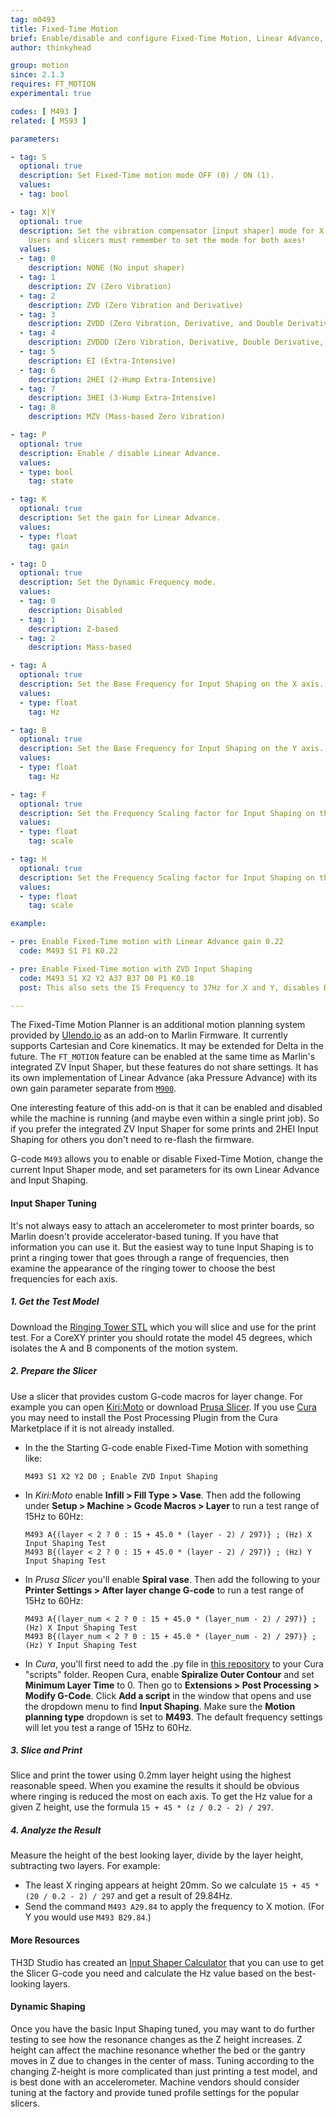 ```yaml
---
tag: m0493
title: Fixed-Time Motion
brief: Enable/disable and configure Fixed-Time Motion, Linear Advance, and Input Shaping
author: thinkyhead

group: motion
since: 2.1.3
requires: FT_MOTION
experimental: true

codes: [ M493 ]
related: [ M593 ]

parameters:

- tag: S
  optional: true
  description: Set Fixed-Time motion mode OFF (0) / ON (1).
  values:
  - tag: bool

- tag: X|Y
  optional: true
  description: Set the vibration compensator [input shaper] mode for X / Y axis. Note.
    Users and slicers must remember to set the mode for both axes!
  values:
  - tag: 0
    description: NONE (No input shaper)
  - tag: 1
    description: ZV (Zero Vibration)
  - tag: 2
    description: ZVD (Zero Vibration and Derivative)
  - tag: 3
    description: ZVDD (Zero Vibration, Derivative, and Double Derivative)
  - tag: 4
    description: ZVDDD (Zero Vibration, Derivative, Double Derivative, and Triple Derivative)
  - tag: 5
    description: EI (Extra-Intensive)
  - tag: 6
    description: 2HEI (2-Hump Extra-Intensive)
  - tag: 7
    description: 3HEI (3-Hump Extra-Intensive)
  - tag: 8
    description: MZV (Mass-based Zero Vibration)

- tag: P
  optional: true
  description: Enable / disable Linear Advance.
  values:
  - type: bool
    tag: state

- tag: K
  optional: true
  description: Set the gain for Linear Advance.
  values:
  - type: float
    tag: gain

- tag: D
  optional: true
  description: Set the Dynamic Frequency mode.
  values:
  - tag: 0
    description: Disabled
  - tag: 1
    description: Z-based
  - tag: 2
    description: Mass-based

- tag: A
  optional: true
  description: Set the Base Frequency for Input Shaping on the X axis.
  values:
  - type: float
    tag: Hz

- tag: B
  optional: true
  description: Set the Base Frequency for Input Shaping on the Y axis.
  values:
  - type: float
    tag: Hz

- tag: F
  optional: true
  description: Set the Frequency Scaling factor for Input Shaping on the X axis.
  values:
  - type: float
    tag: scale

- tag: H
  optional: true
  description: Set the Frequency Scaling factor for Input Shaping on the Y axis.
  values:
  - type: float
    tag: scale

example:

- pre: Enable Fixed-Time motion with Linear Advance gain 0.22
  code: M493 S1 P1 K0.22

- pre: Enable Fixed-Time motion with ZVD Input Shaping
  code: M493 S1 X2 Y2 A37 B37 D0 P1 K0.18
  post: This also sets the IS Frequency to 37Hz for X and Y, disables Dynamic Frequency mode, and enables Linear Advance with a gain of 0.18.

---
```

The Fixed-Time Motion Planner is an additional motion planning system provided by [Ulendo.io](//www.ulendo.io/) as an add-on to Marlin Firmware. It currently supports Cartesian and Core kinematics. It may be extended for Delta in the future. The `FT_MOTION` feature can be enabled at the same time as Marlin's integrated ZV Input Shaper, but these features do not share settings. It has its own implementation of Linear Advance (aka Pressure Advance) with its own gain parameter separate from [`M900`](/docs/gcode/M900.html).

One interesting feature of this add-on is that it can be enabled and disabled while the machine is running (and maybe even within a single print job). So if you prefer the integrated ZV Input Shaper for some prints and 2HEI Input Shaping for others you don't need to re-flash the firmware.

G-code `M493` allows you to enable or disable Fixed-Time Motion, change the current Input Shaper mode, and set parameters for its own Linear Advance and Input Shaping.

#### Input Shaper Tuning
It's not always easy to attach an accelerometer to most printer boards, so Marlin doesn't provide accelerator-based tuning. If you have that information you can use it. But the easiest way to tune Input Shaping is to print a ringing tower that goes through a range of frequencies, then examine the appearance of the ringing tower to choose the best frequencies for each axis.

##### 1. Get the Test Model
Download the [Ringing Tower STL](/assets/stl/ringing_tower.stl) which you will slice and use for the print test. For a CoreXY printer you should rotate the model 45 degrees, which isolates the A and B components of the motion system.

##### 2. Prepare the Slicer
Use a slicer that provides custom G-code macros for layer change. For example you can open [Kiri:Moto](//grid.space/kiri/) or download [Prusa Slicer](//www.prusa3d.com/page/prusaslicer_424). If you use [Cura](//ultimaker.com/software/ultimaker-cura) you may need to install the Post Processing Plugin from the Cura Marketplace if it is not already installed.

- In the the Starting G-code enable Fixed-Time Motion with something like:
  ```
  M493 S1 X2 Y2 D0 ; Enable ZVD Input Shaping
  ```

- In *Kiri:Moto* enable **Infill > Fill Type > Vase**. Then add the following under **Setup > Machine > Gcode Macros > Layer** to run a test range of 15Hz to 60Hz:

  ```
  M493 A{(layer < 2 ? 0 : 15 + 45.0 * (layer - 2) / 297)} ; (Hz) X Input Shaping Test
  M493 B{(layer < 2 ? 0 : 15 + 45.0 * (layer - 2) / 297)} ; (Hz) Y Input Shaping Test
  ```

- In *Prusa Slicer* you'll enable **Spiral vase**. Then add the following to your **Printer Settings > After layer change G-code** to run a test range of 15Hz to 60Hz:

  ```
  M493 A{(layer_num < 2 ? 0 : 15 + 45.0 * (layer_num - 2) / 297)} ; (Hz) X Input Shaping Test
  M493 B{(layer_num < 2 ? 0 : 15 + 45.0 * (layer_num - 2) / 297)} ; (Hz) Y Input Shaping Test
  ```

- In *Cura*, you'll first need to add the .py file in [this repository](//www.github.com/dsdanielko/cura-ringing-tower-script/) to your Cura "scripts" folder. Reopen Cura, enable **Spiralize Outer Contour** and set **Minimum Layer Time** to 0. Then go to **Extensions > Post Processing > Modify G-Code**. Click **Add a script** in the window that opens and use the dropdown menu to find **Input Shaping**. Make sure the **Motion planning type** dropdown is set to **M493**. The default frequency settings will let you test a range of 15Hz to 60Hz.

##### 3. Slice and Print
Slice and print the tower using 0.2mm layer height using the highest reasonable speed. When you examine the results it should be obvious where ringing is reduced the most on each axis. To get the Hz value for a given Z height, use the formula `15 + 45 * (z / 0.2 - 2) / 297`.

##### 4. Analyze the Result
Measure the height of the best looking layer, divide by the layer height, subtracting two layers. For example:
- The least X ringing appears at height 20mm. So we calculate `15 + 45 * (20 / 0.2 - 2) / 297` and get a result of 29.84Hz.
- Send the command `M493 A29.84` to apply the frequency to X motion. (For Y you would use `M493 B29.84`.)

#### More Resources
TH3D Studio has created an [Input Shaper Calculator](//www.th3dstudio.com/marlin-input-shaping-calculator/) that you can use to get the Slicer G-code you need and calculate the Hz value based on the best-looking layers.

#### Dynamic Shaping
Once you have the basic Input Shaping tuned, you may want to do further testing to see how the resonance changes as the Z height increases. Z height can affect the machine resonance whether the bed or the gantry moves in Z due to changes in the center of mass. Tuning according to the changing Z-height is more complicated than just printing a test model, and is best done with an accelerometer. Machine vendors should consider tuning at the factory and provide tuned profile settings for the popular slicers.
